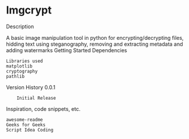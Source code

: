 # Imgcrypt

Description

A basic image manipulation tool in python for encrypting/decrypting files, hidding text using steganography, removing and extracting metadata and adding watermarks
Getting Started
Dependencies

    Libraries used 
    matplotlib 
    cryptography 
    pathlib


Version History
    0.0.1
    
        Initial Release


Inspiration, code snippets, etc.

    awesome-readme
    Geeks for Geeks
    Script Idea Coding
